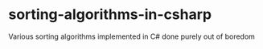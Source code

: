 # sorting-algorithms-in-csharp
Various sorting algorithms implemented in C#
done purely out of boredom
